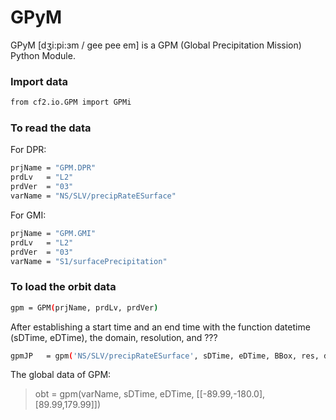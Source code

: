 # GPyM
GPyM [dʒi:pi:ɜm / gee pee em] is a GPM (Global Precipitation Mission) Python Module.

### Import data
```sh
from cf2.io.GPM import GPMi
```
### To read the data
For DPR:
```sh
prjName = "GPM.DPR"
prdLv   = "L2"
prdVer  = "03"
varName = "NS/SLV/precipRateESurface"
```
For GMI:
```sh
prjName = "GPM.GMI"
prdLv   = "L2"
prdVer  = "03"  
varName = "S1/surfacePrecipitation"
```
### To load the orbit data
```sh
gpm = GPM(prjName, prdLv, prdVer)
```
After establishing a start time and an end time with the function datetime (sDTime, eDTime), the domain, resolution, and ???
```sh
gpmJP   = gpm('NS/SLV/precipRateESurface', sDTime, eDTime, BBox, res, delT )
```
The global data of GPM:
>obt   = gpm(varName, sDTime, eDTime, [[-89.99,-180.0],[89.99,179.99]])



